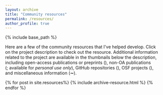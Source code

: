 ```yaml
---
layout: archive
title: "Community resources"
permalink: /resources/
author_profile: true
---
```


{% include base_path %}

Here are a few of the community resources that I've helped develop. Click on
the project description to check out the resource. Additional information
related to the project are available in the thumbnails below the description,
including open-access publications or preprints
<nobr>(<i class="ai ai-fw ai-open-access-square"></i>)</nobr>,
non-OA publications <nobr>(<i class="fa fa-file-pdf-o" aria-hidden="true"></i>;
available for *personal use only*)</nobr>,
GitHub repositories <nobr>(<i class="fa fa-github" aria-hidden="true"></i>)</nobr>,
OSF projects <nobr>(<i class="ai ai-fw ai-osf"></i>)</nobr>, and
miscellaneous information <nobr>(<b>∼</b>)</nobr>.

{% for post in site.resources%}
  {% include archive-resource.html %}
{% endfor %}
